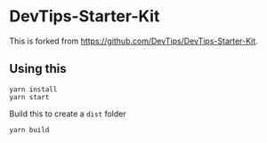 # DevTips-Starter-Kit

This is forked from https://github.com/DevTips/DevTips-Starter-Kit.

## Using this

```shell
yarn install
yarn start
```

Build this to create a `dist` folder

```shell
yarn build
```

